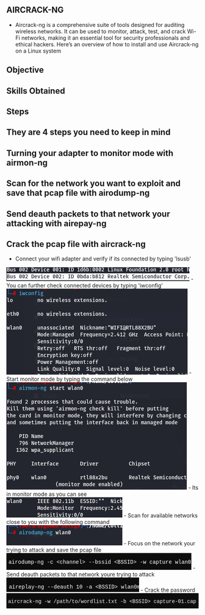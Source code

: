 ## AIRCRACK-NG
- Aircrack-ng is a comprehensive suite of tools designed for auditing wireless networks. It can be used to monitor, attack, test, and crack Wi-Fi networks, making it an essential tool for security professionals and ethical hackers. Here’s an overview of how to install and use Aircrack-ng on a Linux system
## Objective 
## Skills Obtained 
## Steps
## They are 4 steps you need to keep in mind
## Turning your adapter to monitor mode with airmon-ng
## Scan for the network you want to exploit and save that pcap file with airodump-ng
## Send deauth packets to that network your attacking with airepay-ng
## Crack the pcap file with aircrack-ng
- Connect your wifi adapter and verify if its connected by typing 'lsusb'
<img src="https://github.com/collinsbigomba/Wifi/blob/main/image/crack.png" />
- You can further check connected devices by typing 'iwconfig'
<img src="https://github.com/collinsbigomba/Wifi/blob/main/image/crack1.png" />
- Start monitor mode by typing the command below
<img src="https://github.com/collinsbigomba/Wifi/blob/main/image/crack2.png" />
- Its in monitor mode as you can see
<img src="https://github.com/collinsbigomba/Wifi/blob/main/image/crack3.png" />
- Scan for available networks close to you with the following command
<img src="https://github.com/collinsbigomba/Wifi/blob/main/image/crack4.png" />
- Focus on the network your trying to attack and save the pcap file
<img src="https://github.com/collinsbigomba/Wifi/blob/main/image/crack7.png" />
- Send deauth packets to that network youre trying to attack
<img src="https://github.com/collinsbigomba/Wifi/blob/main/image/crack8.png" />
- Crack the password 
<img src="https://github.com/collinsbigomba/Wifi/blob/main/image/crack9.png" />



